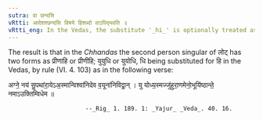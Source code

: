 ```yaml
---
sutra: वा छन्दसि
vRtti: आदेशश्छन्दसि विषये हिशब्दो वाऽपिद्भवति ॥
vRtti_eng: In the Vedas, the substitute '_hi_' is optionally treated as not having an indicatory '_p_'.
---
```

The result is that in the _Chhandas_ the second person singular of लोट् has two forms as प्रीणाहि or प्रीणीहि; युयुधि or युयोधि, धि being substituted for हि in the Vedas, by rule (VI. 4. 103) as in the following verse:

अग्ने॒ नय॑ सु॒पथा॑रा॒येऽअ॒स्मान्विश्वा॑निदेव व॒यूना॑निविद्वा॒न् ।
यु योध्य॒स्मज्जु॑हुरा॒णमेनो॒भूयि॑ष्ठान्ते॒ नमाऽउक्तिम्विधेम ॥

                          --_Rig_ 1. 189. 1: _Yajur_ _Veda_. 40. 16.
